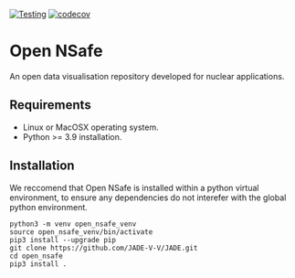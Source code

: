 [![Testing](https://github.com/sbradnam/open_nsafe/actions/workflows/python-package.yml/badge.svg?branch=main)](https://github.com/sbradnam/open_nsafe/actions/workflows/python-package.yml)
[![codecov](https://codecov.io/gh/sbradnam/open_nsafe/graph/badge.svg?token=9RHSDIUE7O)](https://codecov.io/gh/sbradnam/open_nsafe)

# Open NSafe

An open data visualisation repository developed for nuclear applications.

## Requirements
- Linux or MacOSX operating system.
- Python >= 3.9 installation.

## Installation

We reccomend that Open NSafe is installed within a python virtual environment, to ensure any dependencies do not interefer with the global python environment.

```
python3 -m venv open_nsafe_venv
source open_nsafe_venv/bin/activate
pip3 install --upgrade pip
git clone https://github.com/JADE-V-V/JADE.git
cd open_nsafe
pip3 install .
```
